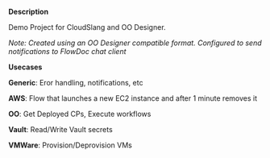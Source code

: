 
**Description** 

Demo Project for CloudSlang and OO Designer.

_Note: Created using an OO Designer compatible format. Configured to send notifications to FlowDoc chat client_

**Usecases**

**Generic**: Eror handling, notifications, etc

**AWS**: Flow that launches a new EC2 instance and after 1 minute removes it

**OO**: Get Deployed CPs, Execute workflows

**Vault**: Read/Write Vault secrets

**VMWare**: Provision/Deprovision VMs